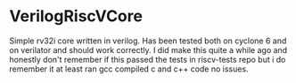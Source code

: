 # VerilogRiscVCore
Simple rv32i core written in verilog. Has been tested both on cyclone 6 and on verilator and should work correctly. I did make this quite a while ago and honestly don't remember if this passed the tests in riscv-tests repo but i do remember it at least ran gcc compiled c and c++ code no issues.
